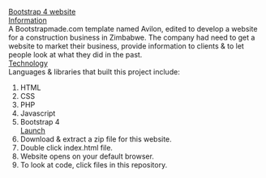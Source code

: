 <ins>Bootstrap 4 website</ins><br>
<ins>Information</ins><br>
A Bootstrapmade.com template named Avilon, edited to develop a website for a construction business in Zimbabwe. The company had need to get a website to market their business, provide information to clients & to let people look at what they did in the past.<br>
<ins>Technology</ins><br>
Languages & libraries that built this project include:
1. HTML
2. CSS
3. PHP
4. Javascript
5. Bootstrap 4<br>
<ins>Launch</ins><br>
1. Download & extract a zip file for this website.
2. Double click index.html file.
3. Website opens on your default browser. 
4. To look at code, click files in this repository.

